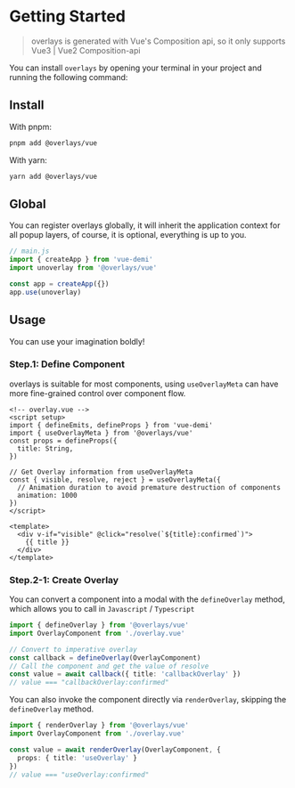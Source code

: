 # Getting Started

> overlays is generated with Vue's Composition api, so it only supports Vue3 | Vue2 Composition-api

You can install `overlays` by opening your terminal in your project and running the following command:

## Install

With pnpm: 
```sh
pnpm add @overlays/vue
```

With yarn:
```sh
yarn add @overlays/vue
```

## Global

You can register overlays globally, it will inherit the application context for all popup layers, of course, it is optional, everything is up to you.

```ts
// main.js
import { createApp } from 'vue-demi'
import unoverlay from '@overlays/vue'

const app = createApp({})
app.use(unoverlay)
```

## Usage

You can use your imagination boldly!

### Step.1: Define Component

overlays is suitable for most components, using `useOverlayMeta` can have more fine-grained control over component flow.

```vue
<!-- overlay.vue -->
<script setup>
import { defineEmits, defineProps } from 'vue-demi'
import { useOverlayMeta } from '@overlays/vue'
const props = defineProps({
  title: String,
})

// Get Overlay information from useOverlayMeta
const { visible, resolve, reject } = useOverlayMeta({
  // Animation duration to avoid premature destruction of components
  animation: 1000
})
</script>

<template>
  <div v-if="visible" @click="resolve(`${title}:confirmed`)">
    {{ title }}
  </div>
</template>
```

### Step.2-1: Create Overlay

You can convert a component into a modal with the `defineOverlay` method, which allows you to call in `Javascript` / `Typescript`

```ts
import { defineOverlay } from '@overlays/vue'
import OverlayComponent from './overlay.vue'

// Convert to imperative overlay
const callback = defineOverlay(OverlayComponent)
// Call the component and get the value of resolve
const value = await callback({ title: 'callbackOverlay' })
// value === "callbackOverlay:confirmed"
```

You can also invoke the component directly via `renderOverlay`, skipping the `defineOverlay` method.

```ts
import { renderOverlay } from '@overlays/vue'
import OverlayComponent from './overlay.vue'

const value = await renderOverlay(OverlayComponent, {
  props: { title: 'useOverlay' }
})
// value === "useOverlay:confirmed"
```
